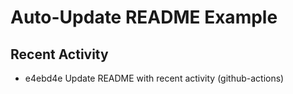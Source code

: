 # Auto-Update README Example

## Recent Activity
<!-- BEGIN RECENT_ACTIVITY -->
* e4ebd4e Update README with recent activity (github-actions)
<!-- END RECENT_ACTIVITY -->


